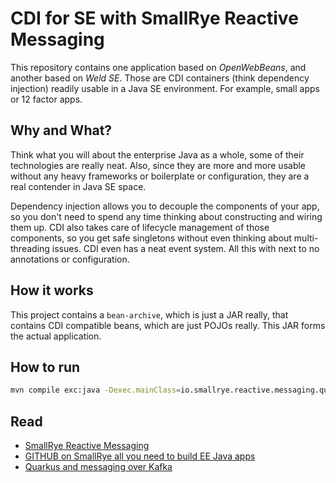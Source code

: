 # CDI for SE with SmallRye Reactive Messaging

This repository contains one application based on *OpenWebBeans*, and another based on *Weld SE*.
Those are CDI containers (think dependency injection) readily usable in a Java SE environment.
For example, small apps or 12 factor apps.

## Why and What?

Think what you will about the enterprise Java as a whole, some of their technologies are really neat.
Also, since they are more and more usable without any heavy frameworks or boilerplate or configuration,
they are a real contender in Java SE space.

Dependency injection allows you to decouple the components of your app,
so you don't need to spend any time thinking about constructing and wiring them up.
CDI also takes care of lifecycle management of those components,
so you get safe singletons without even thinking about multi-threading issues.
CDI even has a neat event system.
All this with next to no annotations or configuration.

## How it works

This project contains a `bean-archive`, which is just a JAR really,
that contains CDI compatible beans, which are just POJOs really.
This JAR forms the actual application.

## How to run

```bash
mvn compile exc:java -Dexec.mainClass=io.smallrye.reactive.messaging.quickstart.QuickStart
```

## Read

- [SmallRye Reactive Messaging](https://smallrye.io/smallrye-reactive-messaging/)
- [GITHUB on SmallRye all you need to build EE Java apps](https://github.com/smallrye)
- [Quarkus and messaging over Kafka](https://quarkus.io/guides/kafka-guide)